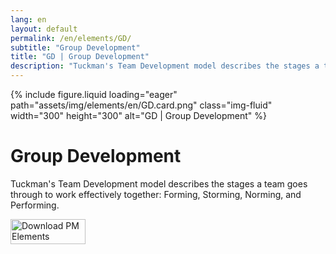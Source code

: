 ```yaml
---
lang: en
layout: default
permalink: /en/elements/GD/
subtitle: "Group Development"
title: "GD | Group Development"
description: "Tuckman's Team Development model describes the stages a team goes through to work effectively together: Forming, Storming, Norming, and Performing."
---
```


{% include figure.liquid loading="eager" path="assets/img/elements/en/GD.card.png" class="img-fluid" width="300" height="300" alt="GD | Group Development" %}

# Group Development

Tuckman's Team Development model describes the stages a team goes through to work effectively together: Forming, Storming, Norming, and Performing.

<a href="https://apps.apple.com/app/apple-store/id6738084498?pt=127441684&ct=website&mt=8">
  <img src="{{ "assets/img/en/appstore.png" | relative_url }}" width="120" height="40" alt="Download PM Elements">
</a>
